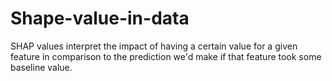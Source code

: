 # Shape-value-in-data

SHAP values interpret the impact of having a certain value for a given feature in comparison to the prediction we'd make if that feature took some baseline value.
